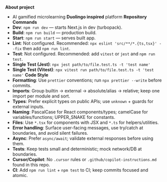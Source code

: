 **About project**
- AI gamified microlearning **Duolingo inspired** platform
**Repository Commands**
- **Dev**: `npm run dev` — starts Next.js in dev (turbopack).
- **Build**: `npm run build` — production build.
- **Start**: `npm run start` — serves built app.
- **Lint**: Not configured. Recommended: `npx eslint 'src/**/*.{ts,tsx}' --fix` then add `npm run lint`.
- **Test**: Not configured. Recommended: add `vitest` or `jest` and `npm run test`.
- **Single Test (Jest)**: `npx jest path/to/file.test.ts -t 'test name'`
- **Single Test (Vitest)**: `npx vitest run path/to/file.test.ts -t 'test name'`
**Code Style**
- **Formatting**: Use `prettier` conventions; run `npx prettier --write` before commits.
- **Imports**: Group builtin → external → absolute/alias → relative; keep one import per module and sort.
- **Types**: Prefer explicit types on public APIs; use `unknown` + guards for external inputs.
- **Naming**: PascalCase for React components/types; camelCase for variables/functions; UPPER_SNAKE for constants.
- **Files**: Use `*.tsx` for components with JSX and `*.ts` for helpers/utilities.
- **Error handling**: Surface user-facing messages, use try/catch at boundaries, and avoid silent failures.
- **Async**: Prefer `async/await`; validate external responses before using them.
- **Tests**: Keep tests small and deterministic; mock network/DB at boundaries.
- **Cursor/Copilot**: No `.cursor` rules or `.github/copilot-instructions.md` found in this repo.
- **CI**: Add `npm run lint` + `npm test` to CI; keep commits focused and atomic.
